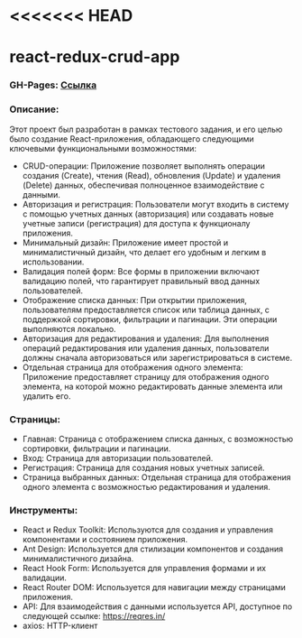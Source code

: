 <<<<<<< HEAD
=======
# react-redux-crud-app

### GH-Pages: [Ссылка](https://samura-io.github.io/react-redux-crud-app/)

### Описание:

Этот проект был разработан в рамках тестового задания, и его целью было создание React-приложения, обладающего следующими ключевыми функциональными возможностями:
* CRUD-операции: Приложение позволяет выполнять операции создания (Create), чтения (Read), обновления (Update) и удаления (Delete) данных, обеспечивая полноценное взаимодействие с данными.
* Авторизация и регистрация: Пользователи могут входить в систему с помощью учетных данных (авторизация) или создавать новые учетные записи (регистрация) для доступа к функционалу приложения.
* Минимальный дизайн: Приложение имеет простой и минималистичный дизайн, что делает его удобным и легким в использовании.
* Валидация полей форм: Все формы в приложении включают валидацию полей, что гарантирует правильный ввод данных пользователей.
* Отображение списка данных: При открытии приложения, пользователям предоставляется список или таблица данных, с поддержкой сортировки, фильтрации и пагинации. Эти операции выполняются локально.
* Авторизация для редактирования и удаления: Для выполнения операций редактирования или удаления данных, пользователи должны сначала авторизоваться или зарегистрироваться в системе.
* Отдельная страница для отображения одного элемента: Приложение предоставляет страницу для отображения одного элемента, на которой можно редактировать данные элемента или удалить его.

### Страницы:
* Главная: Страница с отображением списка данных, с возможностью сортировки, фильтрации и пагинации.
* Вход: Страница для авторизации пользователей.
* Регистрация: Страница для создания новых учетных записей.
* Страница выбранных данных: Отдельная страница для отображения одного элемента с возможностью редактирования и удаления.

### Инструменты:
* React и Redux Toolkit: Используются для создания и управления компонентами и состоянием приложения.
* Ant Design: Используется для стилизации компонентов и создания минималистичного дизайна.
* React Hook Form: Используется для управления формами и их валидации.
* React Router DOM: Используется для навигации между страницами приложения.
* API: Для взаимодействия с данными используется API, доступное по следующей ссылке: https://reqres.in/
* axios: HTTP-клиент
